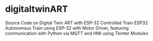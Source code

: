 # digitaltwinART
Source Code on Digital Twin ART with ESP-32 Controlled Train
ESP32 Autonomous Train using ESP-32 with Motor Driver, featuring communication with Python via MQTT and HMI using Tkinter Modules
